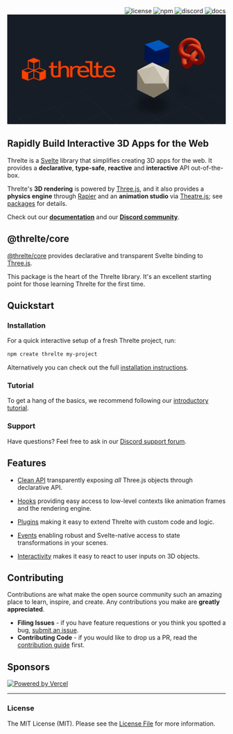 <div align="right">
 <img alt="license" src="https://img.shields.io/npm/l/@threlte/core?color=fe4100&labelColor=171d27&logo=git&logoColor=white"/>
 <img alt="npm" src="https://img.shields.io/npm/v/@threlte/core?color=fe4100&labelColor=171d27&logo=npm&logoColor=white"/>
 <img alt="discord" src="https://img.shields.io/discord/985983540804091964?label=discord&color=fe4100&labelColor=171d27&logo=discord&logoColor=white"/>
 <img alt="docs" src="https://img.shields.io/website?down_color=red&down_message=offline&label=docs&color=fe4100&labelColor=171d27&up_message=online&url=https%3A%2F%2Fthrelte.xyz&logo=svelte&logoColor=white"/>
</div>

<a href="https://next.threlte.xyz">
 <img src="./threlte-banner.png"/>
</a>

## Rapidly Build Interactive 3D Apps for the Web

Threlte is a [Svelte](https://svelte.dev/) library that simplifies creating 3D apps for the web. It provides a **declarative**, **type-safe**, **reactive** and **interactive** API out-of-the-box.

Threlte's **3D rendering** is powered by [Three.js](https://threejs.org/), and it also provides a **physics engine** through [Rapier](https://rapier.rs/) and an **animation studio** via [Theatre.js](https://www.theatrejs.com/); see [packages](#packages) for details.

Check out our **[documentation](https://next.threlte.xyz)** and our **[Discord community](https://discord.gg/EqUBCfCaGm)**.

## @threlte/core

[@threlte/core](https://next.threlte.xyz/docs/reference/core/getting-started) provides declarative and transparent Svelte binding to [Three.js](https://threejs.org/).

This package is the heart of the Threlte library. It's an excellent starting point for those learning Threlte for the first time.

## Quickstart

### Installation

For a quick interactive setup of a fresh Threlte project, run:

```sh
npm create threlte my-project
```

Alternatively you can check out the full [installation instructions](https://next.threlte.xyz/docs/learn/getting-started/installation).

### Tutorial

To get a hang of the basics, we recommend following our [introductory tutorial](https://next.threlte.xyz/docs/learn/getting-started/your-first-scene).

### Support

Have questions? Feel free to ask in our [Discord support forum](https://discord.com/channels/985983540804091964/1031843197963477002).

## Features

 - [Clean API](https://next.threlte.xyz/docs/reference/core/t) transparently exposing *all* Three.js objects through declarative API.

 - [Hooks](https://next.threlte.xyz/docs/learn/basics/hooks) providing easy access to low-level contexts like animation frames and the rendering engine.

 - [Plugins](https://next.threlte.xyz/docs/learn/advanced/plugins) making it easy to extend Threlte with custom code and logic.

 - [Events](https://next.threlte.xyz/docs/learn/basics/events) enabling robust and Svelte-native access to state transformations in your scenes.

 - [Interactivity](https://next.threlte.xyz/docs/reference/extras/interactivity) makes it easy to react to user inputs on 3D objects.

## Contributing

Contributions are what make the open source community such an amazing place to learn, inspire, and create. Any contributions you make are **greatly appreciated**.

- **Filing Issues** - if you have feature requestions or you think you spotted a bug, [submit an issue](https://github.com/threlte/threlte/issues/new).
- **Contributing Code** - if you would like to drop us a PR, read the [contribution guide](https://github.com/threlte/threlte/blob/main/CONTRIBUTING.md) first.

## Sponsors

[![Powered by Vercel](./assets/vercel/powered-by-vercel.svg)](https://vercel.com/?utm_source=threlte&utm_campaign=oss)

---

### License

The MIT License (MIT). Please see the [License File](LICENSE.md) for more information.
